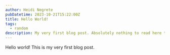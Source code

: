 ```yaml
---
author: Heidi Negrete
pubDatetime: 2023-10-21T15:22:00Z
title: Hello World!
tags:
  - random
description: My very first blog post. Absolutely nothing to read here to be honest.
---
```


Hello world! This is my very first blog post.
